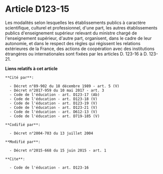 # Article D123-15

Les modalités selon lesquelles              les établissements publics à caractère scientifique, culturel et professionnel,
d'une part, les autres établissements publics d'enseignement supérieur relevant du ministre chargé de l'enseignement
supérieur, d'autre part, organisent, dans le cadre de leur autonomie, et dans le respect des règles qui régissent les
relations extérieures de la France, des actions de coopération avec des institutions étrangères ou internationales sont
fixées par les articles D. 123-16 à D. 123-21.

**Liens relatifs à cet article**

	**Cité par**:

	  - Décret n°89-902 du 18 décembre 1989 - art. 5 (V)
	  - Décret n°2017-959 du 10 mai 2017 - art. 3
	  - Code de l'éducation - art. D123-17 (Ab)
	  - Code de l'éducation - art. D123-18 (V)
	  - Code de l'éducation - art. D123-19 (V)
	  - Code de l'éducation - art. D123-21 (V)
	  - Code de l'éducation - art. D612-13 (V)
	  - Code de l'éducation - art. D719-185 (V)

	**Codifié par**:

	  - Décret n°2004-703 du 13 juillet 2004

	**Modifié par**:

	  - Décret n°2015-668 du 15 juin 2015 - art. 1

	**Cite**:

	  - Code de l'éducation - art. D123-16
